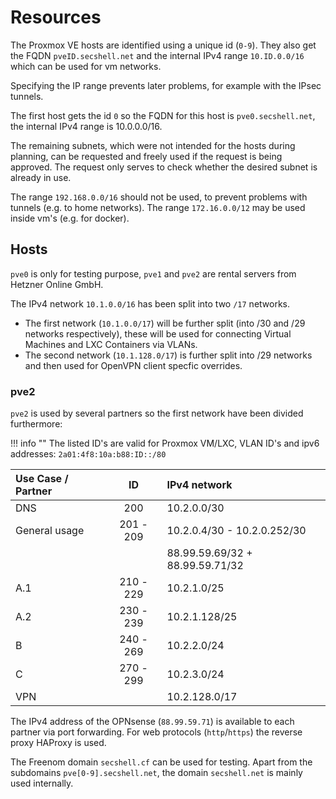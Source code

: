 # Resources

The Proxmox VE hosts are identified using a unique id (`0-9`). They also get the FQDN `pveID.secshell.net` and the internal IPv4 range `10.ID.0.0/16` which can be used for vm networks.

Specifying the IP range prevents later problems, for example with the IPsec tunnels.

The first host gets the id `0` so the FQDN for this host is `pve0.secshell.net`, the internal IPv4 range is 10.0.0.0/16.

The remaining subnets, which were not intended for the hosts during planning, can be requested and freely used if the request is being approved.
The request only serves to check whether the desired subnet is already in use.

The range `192.168.0.0/16` should not be used, to prevent problems with tunnels (e.g. to home networks).
The range `172.16.0.0/12` may be used inside vm's (e.g. for docker).

## Hosts
`pve0` is only for testing purpose, `pve1` and `pve2` are rental servers from Hetzner Online GmbH.

The IPv4 network `10.1.0.0/16` has been split into two `/17` networks.

- The first network (`10.1.0.0/17`) will be further split (into /30 and /29 networks respectively), these will be used for connecting Virtual Machines and LXC Containers via VLANs.
- The second network (`10.1.128.0/17`) is further split into /29 networks and then used for OpenVPN client specfic overrides. 

### pve2
`pve2` is used by several partners so the first network have been divided furthermore:

!!! info ""
    The listed ID's are valid for Proxmox VM/LXC, VLAN ID's and ipv6 addresses: <code>2a01:4f8:10a:b88:ID::/80</code>


| Use Case / Partner                |      ID     | IPv4 network                                 |
|:----------------------------------|:-----------:|:---------------------------------------------|
| DNS                               | 200         | 10.2.0.0/30                                  |
| General usage                     | 201  -  209 | 10.2.0.4/30 - 10.2.0.252/30                  |
|                                   |             | 88.99.59.69/32 + 88.99.59.71/32              |
| A.1                               | 210  -  229 | 10.2.1.0/25                                  |
| A.2                               | 230  -  239 | 10.2.1.128/25                                |
| B                                 | 240  -  269 | 10.2.2.0/24                                  |
| C                                 | 270  -  299 | 10.2.3.0/24                                  |
| VPN                               |             | 10.2.128.0/17                                |

The IPv4 address of the OPNsense (`88.99.59.71`) is available to each partner via port forwarding.
For web protocols (`http`/`https`) the reverse proxy HAProxy is used.

The Freenom domain `secshell.cf` can be used for testing. Apart from the subdomains `pve[0-9].secshell.net`, the domain `secshell.net` is mainly used internally.

